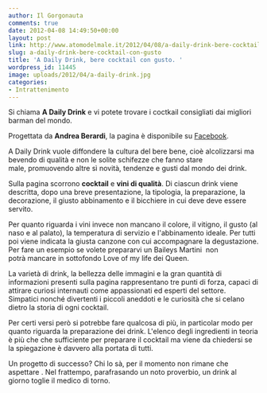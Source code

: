 ```yaml
---
author: Il Gorgonauta
comments: true
date: 2012-04-08 14:49:50+00:00
layout: post
link: http://www.atomodelmale.it/2012/04/08/a-daily-drink-bere-cocktail-con-gusto/
slug: a-daily-drink-bere-cocktail-con-gusto
title: 'A Daily Drink, bere cocktail con gusto. '
wordpress_id: 11445
image: uploads/2012/04/a-daily-drink.jpg
categories:
- Intrattenimento
---
```



Si chiama **A Daily Drink** e vi potete trovare i coctkail consigliati dai migliori barman del mondo.

Progettata da **Andrea Berardi**, la pagina è disponibile su [Facebook](www.facebook.com/ADailyDrink).

A Daily Drink vuole diffondere la cultura del bere bene, cioè alcolizzarsi ma bevendo di qualità e non le solite schifezze che fanno stare male, promuovendo altre sì novità, tendenze e gusti dal mondo dei drink.

Sulla pagina scorrono **cocktail** e **vini di qualità**. Di ciascun drink viene descritta, dopo una breve presentazione, la tipologia, la preparazione, la decorazione, il giusto abbinamento e il bicchiere in cui deve deve essere servito.

Per quanto riguarda i vini invece non mancano il colore, il vitigno, il gusto (al naso e al palato), la temperatura di servizio e l'abbinamento ideale. Per tutti poi viene indicata la giusta canzone con cui accompagnare la degustazione. Per fare un esempio se volete prepararvi un Baileys Martini  non potrà mancare in sottofondo Love of my life dei Queen.

La varietà di drink, la bellezza delle immagini e la gran quantità di informazioni presenti sulla pagina rappresentano tre punti di forza, capaci di attirare curiosi internauti come appassionati ed esperti del settore. Simpatici nonché divertenti i piccoli aneddoti e le curiosità che si celano dietro la storia di ogni cocktail.

Per certi versi però si potrebbe fare qualcosa di più, in particolar modo per quanto riguarda la preparazione dei drink. L'elenco degli ingredienti in teoria è più che che sufficiente per preparare il cocktail ma viene da chiedersi se la spiegazione è davvero alla portata di tutti.

Un progetto di successo? Chi lo sà, per il momento non rimane che aspettare . Nel frattempo, parafrasando un noto proverbio, un drink al giorno toglie il medico di torno.
